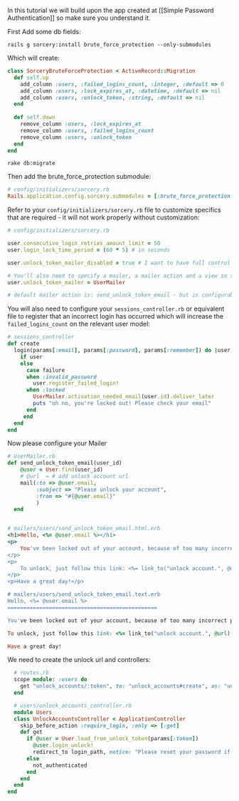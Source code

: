 In this tutorial we will build upon the app created at [[Simple Password Authentication]] so make sure you understand it.

First Add some db fields:

    rails g sorcery:install brute_force_protection --only-submodules

Which will create:

```ruby
class SorceryBruteForceProtection < ActiveRecord::Migration
  def self.up
    add_column :users, :failed_logins_count, :integer, :default => 0
    add_column :users, :lock_expires_at, :datetime, :default => nil
    add_column :users, :unlock_token, :string, :default => nil
  end
    
  def self.down
    remove_column :users, :lock_expires_at
    remove_column :users, :failed_logins_count
    remove_column :users, :unlock_token
  end
end
```

    rake db:migrate

Then add the brute_force_protection submodule:

```ruby
# config/initializers/sorcery.rb
Rails.application.config.sorcery.submodules = [:brute_force_protection, blabla, blablu, ...]
```
Refer to your `config/initializers/sorcery.rb` file to customize specifics that are required - it will not work properly without customization: 

```ruby
# config/initializers/sorcery.rb

user.consecutive_login_retries_amount_limit = 50 
user.login_lock_time_period = (60 * 5) # in seconds

user.unlock_token_mailer_disabled = true # I want to have full control over when and how emails are sent

# You'll also need to specify a mailer, a mailer action and a view so that password unlock instructions are sent.
user.unlock_token_mailer = UserMailer

# default mailer action is: send_unlock_token_email - but is configurable
```

You will also need to configure your `sessions_controller.rb` or equivalent file to register that an incorrect login has occurred which will increase the `failed_logins_count` on the relevant user model:

```ruby
# sessions_controller
def create
  login(params[:email], params[:password], params[:remember]) do |user, failure|      
    if user 
    else
      case failure
      when :invalid_password
        user.register_failed_login!
      when :locked
        UserMailer.activation_needed_email(user.id).deliver_later
        puts "oh no, you're locked out! Please check your email" 
      end
     end
  end
end
```

Now please configure your Mailer

```ruby
# UserMailer.rb
def send_unlock_token_email(user_id)
    @user = User.find(user_id)
    # @url  = # add unlock account url
    mail(:to => @user.email,
         :subject => "Please unlock your account",
         :from => "#{@user.email}"
         )
  end


# mailers/users/send_unlock_token_email.html.erb 
<h1>Hello, <%= @user.email %></h1>
<p>
	You've been locked out of your account, because of too many incorrect password attempts.
</p>
<p>
	To unlock, just follow this link: <%= link_to("unlock account.", @url) %>
</p>
<p>Have a great day!</p>

# mailers/users/send_unlock_token_email.text.erb 
Hello, <%= @user.email %>
===============================================

You've been locked out of your account, because of too many incorrect password attempts.

To unlock, just follow this link: <%= link_to("unlock account.", @url) %>

Have a great day!
```

We need to create the unlock url and controllers:

```ruby
  # routes.rb
  scope module: :users do
    get "unlock_accounts/:token", to: "unlock_accounts#create", as: "unlock_accounts"
  end

  # users/unlock_accounts_controller.rb
  module Users
  class UnlockAccountsController < ApplicationController
    skip_before_action :require_login, :only => [:get]
    def get
      if @user = User.load_from_unlock_token(params[:token])
        @user.login_unlock!
        redirect_to login_path, notice: "Please reset your password if you have forgotten it, or otherwise log in: #{view_context.link_to "here ", login_path}."
      else
        not_authenticated
      end
    end
  end
end
```

